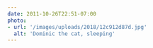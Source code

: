 ```yaml
---
date: 2011-10-26T22:51-07:00
photo:
- url: '/images/uploads/2018/12c912d87d.jpg'
  alt: 'Dominic the cat, sleeping'
---
```

